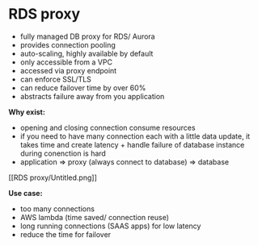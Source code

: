 # RDS proxy

- fully managed DB proxy for RDS/ Aurora
- provides connection pooling
- auto-scaling, highly available by default
- only accessible from a VPC
- accessed via proxy endpoint
- can enforce SSL/TLS
- can reduce failover time by over 60%
- abstracts failure away from you application

**Why exist:**

- opening and closing connection consume resources
- if you need to have many connection each with a little data update, it takes time and create latency + handle failure of database instance during conenction is hard
- application ⇒ proxy (always connect to database) ⇒ database

[[RDS proxy/Untitled.png]]

**Use case:**

- too many connections
- AWS lambda (time saved/ connection reuse)
- long running connections (SAAS apps) for low latency
- reduce the time for failover

